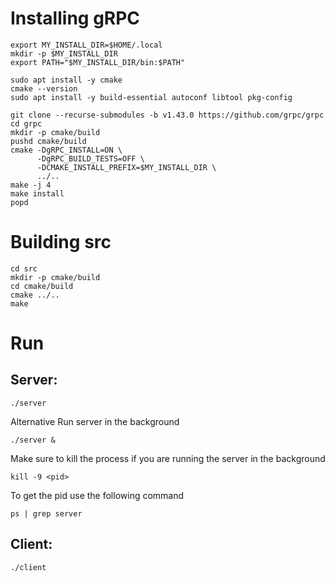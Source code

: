 # Installing gRPC
```
export MY_INSTALL_DIR=$HOME/.local
mkdir -p $MY_INSTALL_DIR
export PATH="$MY_INSTALL_DIR/bin:$PATH"
```

```
sudo apt install -y cmake
cmake --version
sudo apt install -y build-essential autoconf libtool pkg-config
```

```
git clone --recurse-submodules -b v1.43.0 https://github.com/grpc/grpc
cd grpc
mkdir -p cmake/build
pushd cmake/build
cmake -DgRPC_INSTALL=ON \
      -DgRPC_BUILD_TESTS=OFF \
      -DCMAKE_INSTALL_PREFIX=$MY_INSTALL_DIR \
      ../..
make -j 4
make install
popd
```

# Building src 
```
cd src
mkdir -p cmake/build
cd cmake/build
cmake ../.. 
make
```

# Run 

## Server: 
```
./server
```

Alternative
Run server in the background 
```
./server &
```

Make sure to kill the process if you are running the server in the background
```
kill -9 <pid>
```

To get the pid use the following command
```
ps | grep server
```

## Client:
```
./client
```
